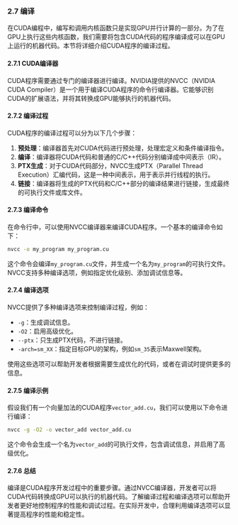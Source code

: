 ### 2.7 编译

在CUDA编程中，编写和调用内核函数只是实现GPU并行计算的一部分。为了在GPU上执行这些内核函数，我们需要将包含CUDA代码的程序编译成可以在GPU上运行的机器代码。本节将详细介绍CUDA程序的编译过程。

#### 2.7.1 CUDA编译器

CUDA程序需要通过专门的编译器进行编译。NVIDIA提供的NVCC（NVIDIA CUDA Compiler）是一个用于编译CUDA程序的命令行编译器。它能够识别CUDA的扩展语法，并将其转换成GPU能够执行的机器代码。

#### 2.7.2 编译过程

CUDA程序的编译过程可以分为以下几个步骤：

1. **预处理**：编译器首先对CUDA代码进行预处理，处理宏定义和条件编译指令。
2. **编译**：编译器将CUDA代码和普通的C/C++代码分别编译成中间表示（IR）。
3. **PTX生成**：对于CUDA代码部分，NVCC生成PTX（Parallel Thread Execution）汇编代码，这是一种中间表示，用于表示并行线程的执行。
4. **链接**：编译器将生成的PTX代码和C/C++部分的编译结果进行链接，生成最终的可执行文件或库文件。

#### 2.7.3 编译命令

在命令行中，可以使用NVCC编译器来编译CUDA程序。一个基本的编译命令如下：

```bash
nvcc -o my_program my_program.cu
```

这个命令会编译`my_program.cu`文件，并生成一个名为`my_program`的可执行文件。NVCC支持多种编译选项，例如指定优化级别、添加调试信息等。

#### 2.7.4 编译选项

NVCC提供了多种编译选项来控制编译过程，例如：

- `-g`：生成调试信息。
- `-O2`：启用高级优化。
- `--ptx`：只生成PTX代码，不进行链接。
- `-arch=sm_XX`：指定目标GPU的架构，例如`sm_35`表示Maxwell架构。

使用这些选项可以帮助开发者根据需要生成优化的代码，或者在调试时提供更多的信息。

#### 2.7.5 编译示例

假设我们有一个向量加法的CUDA程序`vector_add.cu`，我们可以使用以下命令进行编译：

```bash
nvcc -g -O2 -o vector_add vector_add.cu
```

这个命令会生成一个名为`vector_add`的可执行文件，包含调试信息，并启用了高级优化。

#### 2.7.6 总结

编译是CUDA程序开发过程中的重要步骤。通过NVCC编译器，开发者可以将CUDA代码转换成GPU可以执行的机器代码。了解编译过程和编译选项可以帮助开发者更好地控制程序的性能和调试过程。在实际开发中，合理利用编译选项可以显著提高程序的性能和稳定性。
